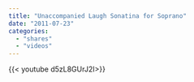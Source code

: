 ```yaml
---
title: "Unaccompanied Laugh Sonatina for Soprano"
date: "2011-07-23"
categories:
  - "shares"
  - "videos"
---
```


<div style="width: 70vw;">{{< youtube d5zL8GUrJ2I>}}</div>
